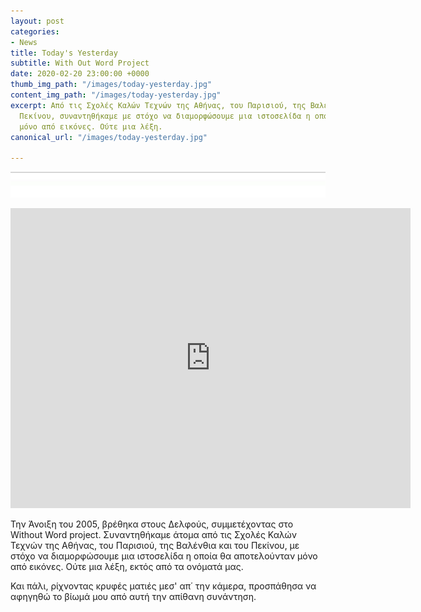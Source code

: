 ```yaml
---
layout: post
categories:
- News
title: Today's Yesterday
subtitle: With Out Word Project
date: 2020-02-20 23:00:00 +0000
thumb_img_path: "/images/today-yesterday.jpg"
content_img_path: "/images/today-yesterday.jpg"
excerpt: Από τις Σχολές Καλών Τεχνών της Αθήνας, του Παρισιού, της Βαλένθια και του
  Πεκίνου, συναντηθήκαμε με στόχο να διαμορφώσουμε μια ιστοσελίδα η οποία  θα αποτελούνταν
  μόνο από εικόνες. Ούτε μια λέξη.
canonical_url: "/images/today-yesterday.jpg"

---
```

![](/images/bwok-2.jpg)

<iframe src="https://player.vimeo.com/video/2337861" width="640" height="480" frameborder="0" allow="autoplay; fullscreen" allowfullscreen></iframe>

Την Άνοιξη του 2005, βρέθηκα στους Δελφούς, συμμετέχοντας στο Without Word project. Συναντηθήκαμε άτομα από τις Σχολές Καλών Τεχνών της Αθήνας, του Παρισιού, της Βαλένθια και του Πεκίνου, με στόχο να διαμορφώσουμε μια ιστοσελίδα η οποία  θα αποτελούνταν μόνο από εικόνες. Ούτε μια λέξη, εκτός από τα ονόματά μας.

Και πάλι, ρίχνοντας κρυφές ματιές μεσ' απ΄ την κάμερα, προσπάθησα να αφηγηθώ το βίωμά μου από αυτή την απίθανη συνάντηση.  